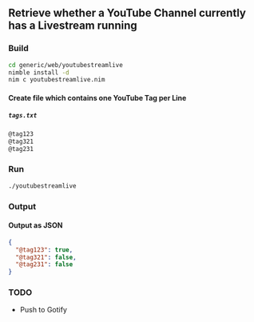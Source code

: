 ## Retrieve whether a YouTube Channel currently has a Livestream running

### Build
```bash
cd generic/web/youtubestreamlive
nimble install -d
nim c youtubestreamlive.nim
```

#### Create file which contains one YouTube Tag per Line
##### `tags.txt`
```txt
@tag123
@tag321
@tag231
```

### Run
```bash
./youtubestreamlive
```

### Output

#### Output as JSON
```json
{
  "@tag123": true,
  "@tag321": false,
  "@tag231": false
}
```

### TODO
* Push to Gotify